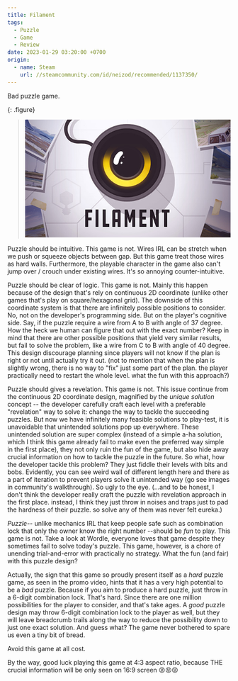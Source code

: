 ```yaml
---
title: Filament
tags:
  - Puzzle
  - Game
  - Review
date: 2023-01-29 03:20:00 +0700
origin:
  - name: Steam
    url: //steamcommunity.com/id/neizod/recommended/1137350/
---
```


Bad puzzle game.

{: .figure}
> ![](/images/game/cover/filament.jpg)

Puzzle should be intuitive. This game is not. Wires IRL can be stretch when we push or squeeze objects between gap. But this game treat those wires as hard walls. Furthermore, the playable character in the game also can't jump over / crouch under existing wires. It's so annoying counter-intuitive.

Puzzle should be clear of logic. This game is not. Mainly this happen because of the design that's rely on continuous 2D coordinate (unlike other games that's play on square/hexagonal grid). The downside of this coordinate system is that there are infinitely possible positions to consider. No, not on the developer's programming side. But on the player's cognitive side. Say, if the puzzle require a wire from A to B with angle of 37 degree. How the heck we human can figure that out with the exact number? Keep in mind that there are other possible positions that yield very similar results, but fail to solve the problem, like a wire from C to B with angle of 40 degree. This design discourage planning since players will not know if the plan is right or not until actually try it out. (not to mention that when the plan is slightly wrong, there is no way to "fix" just some part of the plan. the player practically need to restart the whole level. what the fun with this approach?)

Puzzle should gives a revelation. This game is not. This issue continue from the continuous 2D coordinate design, magnified by the *unique solution* concept -- the developer carefully craft each level with a preferable "revelation" way to solve it: change the way to tackle the succeeding puzzles. But now we have infinitely many feasible solutions to play-test, it is unavoidable that unintended solutions pop up everywhere. These unintended solution are super complex (instead of a simple a-ha solution, which I think this game already fail to make even the preferred way simple in the first place), they not only ruin the fun of the game, but also hide away crucial information on how to tackle the puzzle in the future. So what, how the developer tackle this problem? They just fiddle their levels with bits and bobs. Evidently, you can see weird wall of different length here and there as a part of iteration to prevent players solve it unintended way (go see images in community's walkthrough). So ugly to the eye. (...and to be honest, I don't think the developer really craft the puzzle with revelation approach in the first place. instead, I think they just throw in noises and traps just to pad the hardness of their puzzle. so solve any of them was never felt eureka.)

*Puzzle*-- unlike mechanics IRL that keep people safe such as combination lock that only the owner know the right number --should be *fun* to play. This game is not. Take a look at Wordle, everyone loves that game despite they sometimes fail to solve today's puzzle. This game, however, is a chore of unending trial-and-error with practically no strategy. What the fun (and fair) with this puzzle design?

Actually, the sign that this game so proudly present itself as a *hard* puzzle game, as seen in the promo video, hints that it has a very high potential to be a *bad* puzzle. Because if you aim to produce a hard puzzle, just throw in a 6-digit combination lock. That's hard. Since there are one million possibilities for the player to consider, and that's take ages. A *good* puzzle design may throw 6-digit combination lock to the player as well, but they will leave breadcrumb trails along the way to reduce the possibility down to just one exact solution. And guess what? The game never bothered to spare us even a tiny bit of bread.

Avoid this game at all cost.

By the way, good luck playing this game at 4:3 aspect ratio, because THE crucial information will be only seen on 16:9 screen 😡😡😡